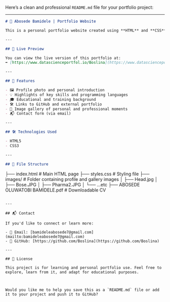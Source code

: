 Here’s a clean and professional `README.md` file for your portfolio project:

---

```markdown
# 💼 Abosede Bamidele | Portfolio Website

This is a personal portfolio website created using **HTML** and **CSS** to showcase the profile, experience, skills, education, and projects of **Abosede Oluwatobi Bamidele**, a Partnership Lead, Data Analyst, and Business Developer.

---

## 🌟 Live Preview

You can view the live version of this portfolio at:  
➡️ [https://www.datascienceportfol.io/Boslina](https://www.datascienceportfol.io/Boslina)

---

## 📌 Features

- 🖼️ Profile photo and personal introduction
- 💡 Highlights of key skills and programming languages
- 🎓 Educational and training background
- 🛠️ Links to GitHub and external portfolio
- 📸 Image gallery of personal and professional moments
- 📬 Contact form (via email)

---

## 🛠️ Technologies Used

- HTML5
- CSS3

---

## 📂 File Structure

```

├── index.html             # Main HTML page
├── styles.css             # Styling file
├── images/                # Folder containing profile and gallery images
│   ├── Head.jpg
│   ├── Bose.JPG
│   ├── Pharma2.JPG
│   └── ...etc
├── ABOSEDE OLUWATOBI BAMIDELE.pdf   # Downloadable CV

```

---

## 📬 Contact

If you'd like to connect or learn more:

- 📧 Email: [bamideleabosede7@gmail.com](mailto:bamideleabosede7@gmail.com)
- 🔗 GitHub: [https://github.com/Boslina](https://github.com/Boslina)

---

## 📝 License

This project is for learning and personal portfolio use. Feel free to explore, learn from it, and adapt for educational purposes.



Would you like me to help you save this as a `README.md` file or add it to your project and push it to GitHub?
